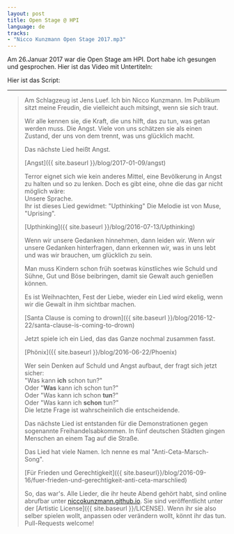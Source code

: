 ```yaml
---
layout: post
title: Open Stage @ HPI
language: de
tracks:
- "Nicco Kunzmann Open Stage 2017.mp3"
---
```


Am 26.Januar 2017 war die Open Stage am HPI.
Dort habe ich gesungen und gesprochen.
Hier ist das Video mit Untertiteln:

<center>
  <!-- https://github.com/pculture/unisubs/wiki/Embed-Code-Usage-Guide -->
  <script type="text/javascript" src='https://amara.org/embedder-iframe'>
  </script>
  <div class="amara-embed" data-height="370px" data-width="620px"
       data-url="http://www.youtube.com/watch?v=RerT6iCosSk"
       data-initial-language="de" data-show-subtitles-default="true">
  </div>
</center>


Hier ist das Script:

---

> Am Schlagzeug ist Jens Luef.
> Ich bin Nicco Kunzmann.
> Im Publikum sitzt meine Freudin, die vielleicht auch mitsingt,
> wenn sie sich traut.
>
> Wir alle kennen sie, die Kraft, die uns hilft, das zu tun,
> was getan werden muss.
> Die Angst.
> Viele von uns schätzen sie als einen Zustand, der uns von dem trennt, 
> was uns glücklich macht.
>
> Das nächste Lied heißt Angst.
>
> [Angst]({{ site.baseurl }}/blog/2017-01-09/angst)
>
> Terror eignet sich wie kein anderes Mittel, eine Bevölkerung in Angst zu
> halten und so zu lenken.
> Doch es gibt eine, ohne die das gar nicht möglich wäre:  
> Unsere Sprache.  
> Ihr ist dieses Lied gewidmet: "Upthinking"
> Die Melodie ist von Muse, "Uprising".
>
> [Upthinking]({{ site.baseurl }}/blog/2016-07-13/Upthinking)
>
> Wenn wir unsere Gedanken hinnehmen, dann leiden wir.
> Wenn wir unsere Gedanken hinterfragen, dann erkennen wir, was in uns lebt und
> was wir brauchen, um glücklich zu sein.
>
> Man muss Kindern schon früh soetwas künstliches wie Schuld und Sühne,
> Gut und Böse beibringen, damit sie Gewalt auch genießen können.
>
> Es ist Weihnachten, Fest der Liebe, wieder ein Lied wird ekelig, wenn wir
> die Gewalt in ihm sichtbar machen.
>
> [Santa Clause is coming to drown]({{ site.baseurl }}/blog/2016-12-22/santa-clause-is-coming-to-drown)
>
> Jetzt spiele ich ein Lied, das das Ganze nochmal zusammen fasst.
>
> [Phönix]({{ site.baseurl }}/blog/2016-06-22/Phoenix)
>
> Wer sein Denken auf Schuld und Angst aufbaut, der fragt sich jetzt
> sicher:  
> "Was kann **ich** schon tun?"  
> Oder "**Was** kann ich schon tun?"  
> Oder "Was kann ich schon **tun**?"  
> Oder "Was kann ich **schon** tun?"  
> Die letzte Frage ist wahrscheinlich die entscheidende.
>
> Das nächste Lied ist entstanden für die Demonstrationen gegen
> sogenannte Freihandelsabkommen.
> In fünf deutschen Städten gingen Menschen an einem Tag auf die Straße.
> 
> Das Lied hat viele Namen. Ich nenne es mal "Anti-Ceta-Marsch-Song".
>
> [Für Frieden und Gerechtigkeit]({{ site.baseurl}}/blog/2016-09-16/fuer-frieden-und-gerechtigkeit-anti-ceta-marschlied)
>
> So, das war's.
> Alle Lieder, die ihr heute Abend gehört habt, sind online abrufbar
> unter [niccokunzmann.github.io](https://niccokunzmann.github.io).
> Sie sind veröffentlicht unter der [Artistic License]({{ site.baseurl }}/LICENSE).
> Wenn ihr sie also selber spielen wollt, anpassen oder verändern wollt,
> könnt ihr das tun. Pull-Requests welcome!
